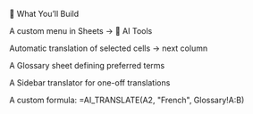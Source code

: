 🚀 What You’ll Build

A custom menu in Sheets → 🧠 AI Tools

Automatic translation of selected cells → next column

A Glossary sheet defining preferred terms

A Sidebar translator for one-off translations

A custom formula: =AI_TRANSLATE(A2, "French", Glossary!A:B)
